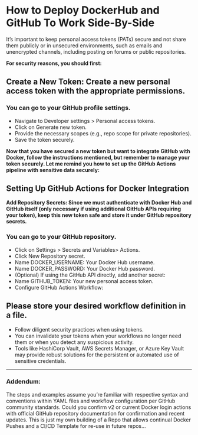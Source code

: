 # How to Deploy DockerHub and GitHub To Work Side-By-Side

It’s important to keep personal access tokens (PATs) secure and not share them publicly or in unsecured environments, such as emails and unencrypted channels, including posting on forums or public repositories.

**For security reasons, you should first:**

## Create a New Token: Create a new personal access token with the appropriate permissions.

### You can go to your GitHub profile settings.

- Navigate to Developer settings > Personal access tokens.
- Click on Generate new token.
- Provide the necessary scopes (e.g., repo scope for private repositories).
- Save the token securely.

**Now that you have secured a new token but want to integrate GitHub with Docker, follow the instructions mentioned, but remember to manage your token securely. Let me remind you how to set up the GitHub Actions pipeline with sensitive data securely:**

## Setting Up GitHub Actions for Docker Integration

**Add Repository Secrets: Since we must authenticate with Docker Hub and GitHub itself (only necessary if using additional GitHub APIs requiring your token), keep this new token safe and store it under GitHub repository secrets.**

### You can go to your GitHub repository.

- Click on Settings > Secrets and Variables> Actions.
- Click New Repository secret.
- Name DOCKER_USERNAME: Your Docker Hub username.
- Name DOCKER_PASSWORD: Your Docker Hub password.
- (Optional) If using the GitHub API directly, add another secret:
- Name GITHUB_TOKEN: Your new personal access token.
- Configure GitHub Actions Workflow:

## Please store your desired workflow definition in a file.

- Follow diligent security practices when using tokens. 
- You can invalidate your tokens when your workflows no longer need them or when you detect any suspicious activity.
- Tools like HashiCorp Vault, AWS Secrets Manager, or Azure Key Vault may provide robust solutions for the persistent or automated use of sensitive credentials.

------------------------------------------------------------------------------------------

### Addendum: 

The steps and examples assume you’re familiar with respective syntax and conventions within YAML files and workflow configuration per GitHub community standards. 
Could you confirm v2 or current Docker login actions with official GitHub repository documentation for confirmation and recent updates. This is just my own building of a Repo that allows continual Docker Pushes and a CI/CD Template for re-use in future repos...
